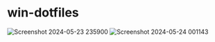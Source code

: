 # win-dotfiles
![Screenshot 2024-05-23 235900](https://github.com/txmpted/windows/assets/81000091/a6a0bfa3-ffef-4691-864f-be23206e7a17)
![Screenshot 2024-05-24 001143](https://github.com/txmpted/windows/assets/81000091/9287bdd7-5d6d-4759-a84b-71248c24780f)
